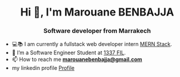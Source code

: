 <h1 align="center">Hi 👋, I'm Marouane BENBAJJA</h1>
<h3 align="center">Software developer from Marrakech</h3>

- 💻📚 I am currently a fullstack web developer intern <a href="https://www.geeksforgeeks.org/mern-stack/" target="_blank">MERN Stack</a>.
- 🌱 I’m a Software Engineer Student at <a href="https://1337.ma/" target="_blank">1337 FIL</a>.
- 📫 How to reach me **marouanebenbajja@gmail.com**
- my linkedin profile <a href="https://www.linkedin.com/in/marouane-benbajja-545760235/" target="_blank">Profile</a>

<!---
marbenMB/marbenMB is a ✨ special ✨ repository because its `README.md` (this file) appears on your GitHub profile.
You can click the Preview link to take a look at your changes.
--->
